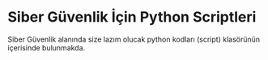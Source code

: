 <h1>Siber Güvenlik İçin Python Scriptleri</h1>
<p>Siber Güvenlik alanında size lazım olucak python kodları (script) klasörünün içerisinde bulunmakda.</p>
